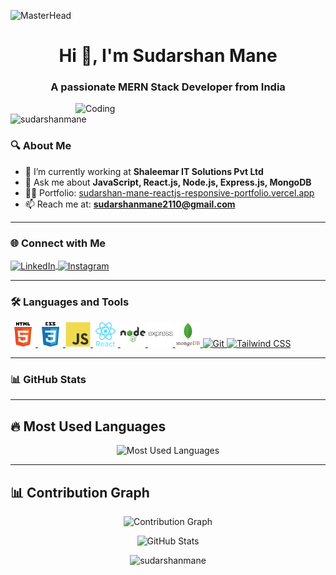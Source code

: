 ![MasterHead](https://github.blog/wp-content/uploads/2021/01/102393310-07478b80-3f8d-11eb-84eb-392d555ebd29.png?fit=1200%2C630)

<h1 align="center">Hi 👋, I'm Sudarshan Mane</h1>
<h3 align="center">A passionate MERN Stack Developer from India</h3>

<img align="right" alt="Coding" width="400" src="https://www.mygo.ge/uploads/blog/1584023795.jpg" />

<p align="left">
  <img src="https://komarev.com/ghpvc/?username=sudarshanmane&label=Profile%20views&color=0e75b6&style=flat" alt="sudarshanmane" />
</p>

### 🔍 About Me

- 🔭 I’m currently working at **Shaleemar IT Solutions Pvt Ltd**
- 💬 Ask me about **JavaScript, React.js, Node.js, Express.js, MongoDB**
- 👨‍💻 Portfolio: [sudarshan-mane-reactjs-responsive-portfolio.vercel.app](https://sudarshan-mane-reactjs-responsive-portfolio.vercel.app/)
- 📫 Reach me at: **sudarshanmane2110@gmail.com**
---

### 🌐 Connect with Me

<p align="left">
  <a href="https://linkedin.com/in/sudarshan-mane-065823236" target="blank">
    <img align="center" src="https://raw.githubusercontent.com/rahuldkjain/github-profile-readme-generator/master/src/images/icons/Social/linked-in-alt.svg" alt="LinkedIn" height="30" width="40" />
  </a>
  <a href="https://instagram.com/sudarshanmane9370" target="blank">
    <img align="center" src="https://raw.githubusercontent.com/rahuldkjain/github-profile-readme-generator/master/src/images/icons/Social/instagram.svg" alt="Instagram" height="30" width="40" />
  </a>
</p>

---

### 🛠️ Languages and Tools

<p align="left">
  <a href="https://developer.mozilla.org/en-US/docs/Web/HTML" target="_blank">
    <img src="https://raw.githubusercontent.com/devicons/devicon/master/icons/html5/html5-original-wordmark.svg" alt="HTML5" width="40" height="40"/>
  </a>
  <a href="https://www.w3schools.com/css/" target="_blank">
    <img src="https://raw.githubusercontent.com/devicons/devicon/master/icons/css3/css3-original-wordmark.svg" alt="CSS3" width="40" height="40"/>
  </a>
  <a href="https://developer.mozilla.org/en-US/docs/Web/JavaScript" target="_blank">
    <img src="https://raw.githubusercontent.com/devicons/devicon/master/icons/javascript/javascript-original.svg" alt="JavaScript" width="40" height="40"/>
  </a>
  <a href="https://reactjs.org/" target="_blank">
    <img src="https://raw.githubusercontent.com/devicons/devicon/master/icons/react/react-original-wordmark.svg" alt="React" width="40" height="40"/>
  </a>
  <a href="https://nodejs.org/" target="_blank">
    <img src="https://raw.githubusercontent.com/devicons/devicon/master/icons/nodejs/nodejs-original-wordmark.svg" alt="Node.js" width="40" height="40"/>
  </a>
  <a href="https://expressjs.com/" target="_blank">
    <img src="https://raw.githubusercontent.com/devicons/devicon/master/icons/express/express-original-wordmark.svg" alt="Express.js" width="40" height="40"/>
  </a>
  <a href="https://www.mongodb.com/" target="_blank">
    <img src="https://raw.githubusercontent.com/devicons/devicon/master/icons/mongodb/mongodb-original-wordmark.svg" alt="MongoDB" width="40" height="40"/>
  </a>
  <a href="https://git-scm.com/" target="_blank">
    <img src="https://www.vectorlogo.zone/logos/git-scm/git-scm-icon.svg" alt="Git" width="40" height="40"/>
  </a>
  <a href="https://tailwindcss.com/" target="_blank">
    <img src="https://www.vectorlogo.zone/logos/tailwindcss/tailwindcss-icon.svg" alt="Tailwind CSS" width="40" height="40"/>
  </a>
</p>

---

### 📊 GitHub Stats
---

## 🔥 Most Used Languages

<p align="center">
  <img src="https://github-readme-stats.vercel.app/api/top-langs/?username=sudarshanmane&layout=compact&theme=tokyonight&hide_border=false" alt="Most Used Languages" />
</p>

---

## 📊 Contribution Graph

<p align="center">
  <img src="https://github-readme-activity-graph.vercel.app/graph?username=sudarshanmane&theme=react-dark" alt="Contribution Graph" />
</p>

<p align="center">
  <img src="https://github-readme-stats.vercel.app/api?username=sudarshanmane&show_icons=true&theme=tokyonight" alt="GitHub Stats" />
</p>

<p align="center">
  <img src="https://github-readme-streak-stats.herokuapp.com/?user=sudarshanmane&theme=default" alt="sudarshanmane" />
</p>
